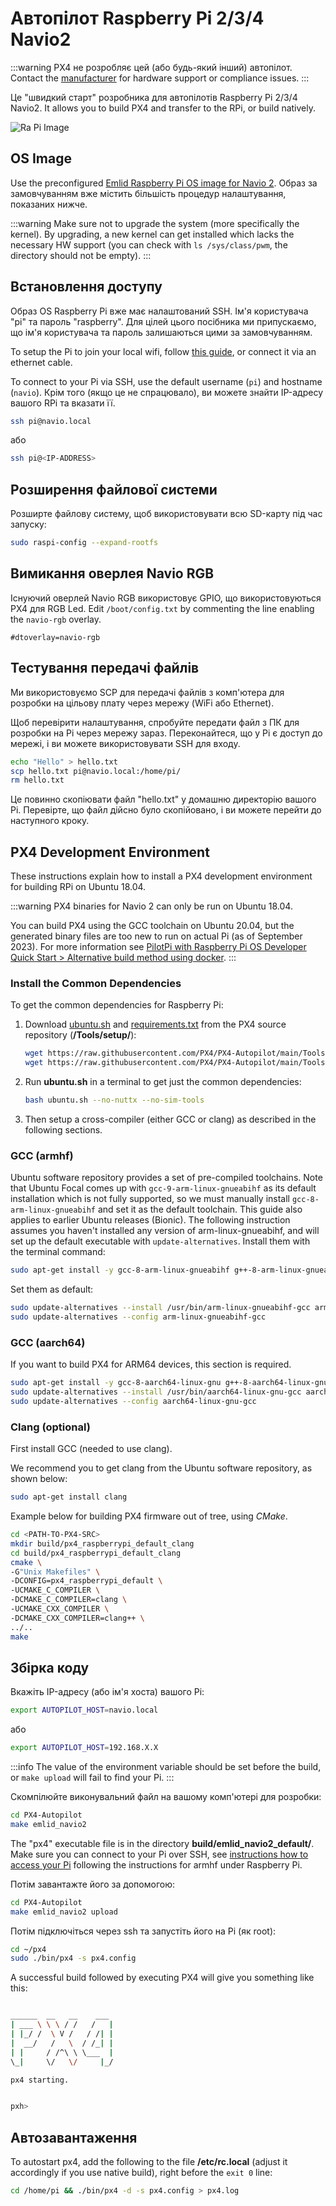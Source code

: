 # Автопілот Raspberry Pi 2/3/4 Navio2

<LinkedBadge type="warning" text="Experimental" url="../flight_controller/autopilot_experimental.html"/>

:::warning
PX4 не розробляє цей (або будь-який інший) автопілот.
Contact the [manufacturer](https://emlid.com/) for hardware support or compliance issues.
:::

Це "швидкий старт" розробника для автопілотів Raspberry Pi 2/3/4 Navio2.
It allows you to build PX4 and transfer to the RPi, or build natively.

![Ra Pi Image](../../assets/hardware/hardware-rpi2.jpg)

## OS Image

Use the preconfigured [Emlid Raspberry Pi OS image for Navio 2](https://docs.emlid.com/navio2/configuring-raspberry-pi).
Образ за замовчуванням вже містить більшість процедур налаштування, показаних нижче.

:::warning
Make sure not to upgrade the system (more specifically the kernel).
By upgrading, a new kernel can get installed which lacks the necessary HW support (you can check with `ls /sys/class/pwm`, the directory should not be empty).
:::

## Встановлення доступу

Образ OS Raspberry Pi вже має налаштований SSH.
Ім'я користувача "pi" та пароль "raspberry".
Для цілей цього посібника ми припускаємо, що ім'я користувача та пароль залишаються цими за замовчуванням.

To setup the Pi to join your local wifi, follow [this guide](https://www.raspberrypi.org/documentation/configuration/wireless/wireless-cli.md), or connect it via an ethernet cable.

To connect to your Pi via SSH, use the default username (`pi`) and hostname (`navio`).
Крім того (якщо це не спрацювало), ви можете знайти IP-адресу вашого RPi та вказати її.

```sh
ssh pi@navio.local
```

або

```sh
ssh pi@<IP-ADDRESS>
```

## Розширення файлової системи

Розширте файлову систему, щоб використовувати всю SD-карту під час запуску:

```sh
sudo raspi-config --expand-rootfs
```

## Вимикання оверлея Navio RGB

Існуючий оверлей Navio RGB використовує GPIO, що використовуються PX4 для RGB Led.
Edit `/boot/config.txt` by commenting the line enabling the `navio-rgb` overlay.

```
#dtoverlay=navio-rgb
```

## Тестування передачі файлів

Ми використовуємо SCP для передачі файлів з комп'ютера для розробки на цільову плату через мережу (WiFi або Ethernet).

Щоб перевірити налаштування, спробуйте передати файл з ПК для розробки на Pi через мережу зараз.
Переконайтеся, що у Pi є доступ до мережі, і ви можете використовувати SSH для входу.

```sh
echo "Hello" > hello.txt
scp hello.txt pi@navio.local:/home/pi/
rm hello.txt
```

Це повинно скопіювати файл "hello.txt" у домашню директорію вашого Pi.
Перевірте, що файл дійсно було скопійовано, і ви можете перейти до наступного кроку.

## PX4 Development Environment

These instructions explain how to install a PX4 development environment for building RPi on Ubuntu 18.04.

:::warning
PX4 binaries for Navio 2 can only be run on Ubuntu 18.04.

You can build PX4 using the GCC toolchain on Ubuntu 20.04, but the generated binary files are too new to run on actual Pi (as of September 2023).
For more information see [PilotPi with Raspberry Pi OS Developer Quick Start > Alternative build method using docker](../flight_controller/raspberry_pi_pilotpi_rpios.md#alternative-build-method-using-docker).
:::

### Install the Common Dependencies

To get the common dependencies for Raspberry Pi:

1. Download [ubuntu.sh](https://github.com/PX4/PX4-Autopilot/blob/main/Tools/setup/ubuntu.sh) <!-- NEED px4_version --> and [requirements.txt](https://github.com/PX4/PX4-Autopilot/blob/main/Tools/setup/requirements.txt) from the PX4 source repository (**/Tools/setup/**): <!-- NEED px4_version -->

   ```sh
   wget https://raw.githubusercontent.com/PX4/PX4-Autopilot/main/Tools/setup/ubuntu.sh
   wget https://raw.githubusercontent.com/PX4/PX4-Autopilot/main/Tools/setup/requirements.txt
   ```

2. Run **ubuntu.sh** in a terminal to get just the common dependencies:

   ```sh
   bash ubuntu.sh --no-nuttx --no-sim-tools
   ```

3. Then setup a cross-compiler (either GCC or clang) as described in the following sections.

### GCC (armhf)

Ubuntu software repository provides a set of pre-compiled toolchains. Note that Ubuntu Focal comes up with `gcc-9-arm-linux-gnueabihf` as its default installation which is not fully supported, so we must manually install `gcc-8-arm-linux-gnueabihf` and set it as the default toolchain. This guide also applies to earlier Ubuntu releases (Bionic).
The following instruction assumes you haven't installed any version of arm-linux-gnueabihf, and will set up the default executable with `update-alternatives`.
Install them with the terminal command:

```sh
sudo apt-get install -y gcc-8-arm-linux-gnueabihf g++-8-arm-linux-gnueabihf
```

Set them as default:

```sh
sudo update-alternatives --install /usr/bin/arm-linux-gnueabihf-gcc arm-linux-gnueabihf-gcc /usr/bin/arm-linux-gnueabihf-gcc-8 100 --slave /usr/bin/arm-linux-gnueabihf-g++ arm-linux-gnueabihf-g++ /usr/bin/arm-linux-gnueabihf-g++-8
sudo update-alternatives --config arm-linux-gnueabihf-gcc
```

### GCC (aarch64)

If you want to build PX4 for ARM64 devices, this section is required.

```sh
sudo apt-get install -y gcc-8-aarch64-linux-gnu g++-8-aarch64-linux-gnu
sudo update-alternatives --install /usr/bin/aarch64-linux-gnu-gcc aarch64-linux-gnu-gcc /usr/bin/aarch64-linux-gnu-gcc-8 100 --slave /usr/bin/aarch64-linux-gnu-g++ aarch64-linux-gnu-g++ /usr/bin/aarch64-linux-gnu-g++-8
sudo update-alternatives --config aarch64-linux-gnu-gcc
```

### Clang (optional)

First install GCC (needed to use clang).

We recommend you to get clang from the Ubuntu software repository, as shown below:

```sh
sudo apt-get install clang
```

Example below for building PX4 firmware out of tree, using _CMake_.

```sh
cd <PATH-TO-PX4-SRC>
mkdir build/px4_raspberrypi_default_clang
cd build/px4_raspberrypi_default_clang
cmake \
-G"Unix Makefiles" \
-DCONFIG=px4_raspberrypi_default \
-UCMAKE_C_COMPILER \
-DCMAKE_C_COMPILER=clang \
-UCMAKE_CXX_COMPILER \
-DCMAKE_CXX_COMPILER=clang++ \
../..
make
```

## Збірка коду

Вкажіть IP-адресу (або ім'я хоста) вашого Pi:

```sh
export AUTOPILOT_HOST=navio.local
```

або

```sh
export AUTOPILOT_HOST=192.168.X.X
```

:::info
The value of the environment variable should be set before the build, or `make upload` will fail to find your Pi.
:::

Скомпілюйте виконувальний файл на вашому комп'ютері для розробки:

```sh
cd PX4-Autopilot
make emlid_navio2
```

The "px4" executable file is in the directory **build/emlid_navio2_default/**.
Make sure you can connect to your Pi over SSH, see [instructions how to access your Pi](#setting-up-access) following the instructions for armhf under Raspberry Pi.

Потім завантажте його за допомогою:

```sh
cd PX4-Autopilot
make emlid_navio2 upload
```

Потім підключіться через ssh та запустіть його на Pi (як root):

```sh
cd ~/px4
sudo ./bin/px4 -s px4.config
```

A successful build followed by executing PX4 will give you something like this:

```sh

______  __   __    ___
| ___ \ \ \ / /   /   |
| |_/ /  \ V /   / /| |
|  __/   /   \  / /_| |
| |     / /^\ \ \___  |
\_|     \/   \/     |_/

px4 starting.


pxh>
```

## Автозавантаження

To autostart px4, add the following to the file **/etc/rc.local** (adjust it accordingly if you use native build), right before the `exit 0` line:

```sh
cd /home/pi && ./bin/px4 -d -s px4.config > px4.log
```
